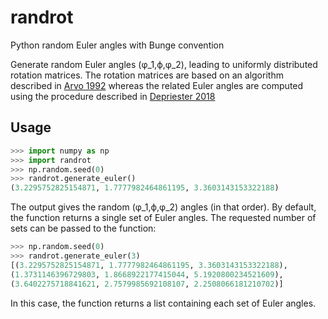 # randrot

Python random Euler angles with Bunge convention

Generate random Euler angles (φ_1,ϕ,φ_2), leading to uniformly distributed rotation matrices. The rotation matrices are based on an algorithm described in [Arvo 1992](http://citeseerx.ist.psu.edu/viewdoc/summary?doi=10.1.1.53.1357) whereas the related Euler angles are computed using the procedure described in [Depriester 2018](https://doi.org/10.13140/RG.2.2.34498.48321/2)


## Usage

```python
>>> import numpy as np
>>> import randrot
>>> np.random.seed(0)
>>> randrot.generate_euler()
(3.2295752825154871, 1.7777982464861195, 3.3603143153322188)
```
The output gives the random (φ_1,ϕ,φ_2) angles (in that order). By default, the function returns a single set of Euler angles. The requested number of sets can be passed to the function:
```python
>>> np.random.seed(0)
>>> randrot.generate_euler(3)
[(3.2295752825154871, 1.7777982464861195, 3.3603143153322188), 
(1.3731146396729803, 1.8668922177415044, 5.1920800234521609), 
(3.6402275718841621, 2.7579985692108107, 2.2508066181210702)]
```
In this case, the function returns a list containing each set of Euler angles.
